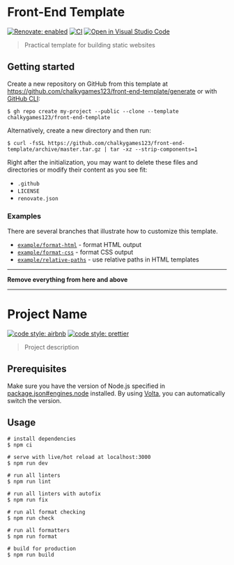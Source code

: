 # Front-End Template

[![Renovate: enabled](https://img.shields.io/badge/Renovate-enabled-brightgreen?logo=RenovateBot&logoColor=fff)](https://renovatebot.com/)
[![CI](https://github.com/chalkygames123/front-end-template/actions/workflows/ci.yaml/badge.svg)](https://github.com/chalkygames123/front-end-template/actions/workflows/ci.yaml)
[![Open in Visual Studio Code](https://open.vscode.dev/badges/open-in-vscode.svg)](https://open.vscode.dev/chalkygames123/front-end-template)

> Practical template for building static websites

## Getting started

Create a new repository on GitHub from this template at https://github.com/chalkygames123/front-end-template/generate or with [GitHub CLI](https://cli.github.com/):

```shell
$ gh repo create my-project --public --clone --template chalkygames123/front-end-template
```

Alternatively, create a new directory and then run:

```shell
$ curl -fsSL https://github.com/chalkygames123/front-end-template/archive/master.tar.gz | tar -xz --strip-components=1
```

Right after the initialization, you may want to delete these files and directories or modify their content as you see fit:

- `.github`
- `LICENSE`
- `renovate.json`

### Examples

There are several branches that illustrate how to customize this template.

- [`example/format-html`](https://github.com/chalkygames123/front-end-template/compare/example/format-html) - format HTML output
- [`example/format-css`](https://github.com/chalkygames123/front-end-template/compare/example/format-css) - format CSS output
- [`example/relative-paths`](https://github.com/chalkygames123/front-end-template/compare/example/relative-paths) - use relative paths in HTML templates

---

**Remove everything from here and above**

---

# Project Name

[![code style: airbnb](https://img.shields.io/badge/code_style-airbnb-ff5a5f?logo=airbnb&logoColor=fff)](https://github.com/airbnb/javascript)
[![code style: prettier](https://img.shields.io/badge/code_style-prettier-ff69b4?logo=prettier&logoColor=fff)](https://github.com/prettier/prettier)

> Project description

## Prerequisites

Make sure you have the version of Node.js specified in [package.json#engines.node](package.json) installed. By using [Volta](https://volta.sh/), you can automatically switch the version.

## Usage

```shell
# install dependencies
$ npm ci

# serve with live/hot reload at localhost:3000
$ npm run dev

# run all linters
$ npm run lint

# run all linters with autofix
$ npm run fix

# run all format checking
$ npm run check

# run all formatters
$ npm run format

# build for production
$ npm run build
```
